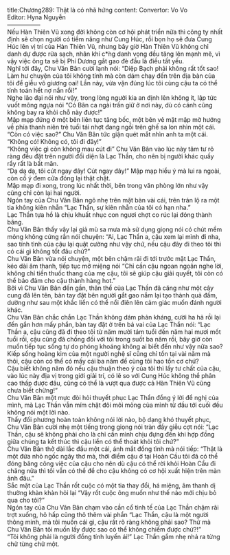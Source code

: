 title:Chương289: Thật là có nhã hứng
content:
Convertor: Vo Vo<br>Editor: Hyna Nguyễn<br>—————–<br>Nếu Hàn Thiên Vũ xong đời không còn cơ hội phát triển nữa thì công ty nhất định sẽ chọn người có tiềm năng như Cung Húc, rồi bọn họ sẽ đưa Cung Húc lên vị trí của Hàn Thiên Vũ, nhưng bây giờ Hàn Thiên Vũ không chỉ danh dự được rửa sạch, nhân khí c*̀ng danh vọng đều tăng lên mạnh mẽ, vì vậy việc ông ta sẽ bị Phí Dương gắt gao đè đầu là điều tất yếu.<br>Nghĩ tới đây, Chu Văn Bân cười lạnh nói: “Diệp Bạch phải không rất tốt sao! Làm hư chuyện của tôi không tính mà còn dám chạy đến trên địa bàn của tôi để giễu võ giương oai! Lần này, vừa vặn đúng lúc tôi cùng cậu ta có thể tính toán hết nợ nần rồi!”<br>Nghe lão đại nói như vậy, trong lòng người kia an định lên không ít, lập tức vuốt mông ngựa nói “Có Bân ca ngài trấn giữ ở nơi này, dù có cánh cũng không bay ra khỏi chỗ này được!”<br>Mập mạp đứng ở một bên liên tục tâng bốc, một bên vẻ mặt mập mờ hướng về phía thanh niên trẻ tuổi tái nhợt đang ngồi trên ghế sa lon nhìn một cái.<br>“Còn có việc sao?” Chu Văn Bân tức giận quét mắt nhìn anh ta một cái.<br>“Không có! Không có, tôi đi đây!”<br>“Không việc gì còn không mau cút đi” Chu Văn Bân vào lúc này tâm tư rõ ràng đều đặt trên người đối diện là Lạc Thần, cho nên bị người khác quấy rầy rất là bất mãn.<br>“Dạ dạ dạ, tôi cút ngay đây! Cút ngay đây!” Mập mạp hiểu ý mà lui ra ngoài, còn cố ý đem cửa đóng lại thật chặt.<br>Mập mạp đi xong, trong lúc nhất thời, bên trong văn phòng lớn như vậy cũng chỉ còn lại hai người.<br>Ngón tay của Chu Văn Bân ngõ nhẹ trên mặt bàn vài cái, trên trán lộ ra một tia không kiên nhẫn “Lạc Thần, sự kiên nhẫn của tôi có hạn nha.”<br>Lạc Thần tựa hồ là chịu khuất nhục con ngươi chợt co rúc lại đóng thành băng.<br>Chu Văn Bân thấy vậy lại giả mù sa mưa mà sử dụng giọng nói có chút mềm mỏng không cứng rắn nói chuyện: “Ai, Lạc Thần a, cậu xem lại mình đi nha, sao tính tình của cậu lại quật cường như vậy chứ, nếu cậu đây đi theo tôi thì có cái gì không tốt đâu chứ?”<br>Chu Văn Bân vừa nói chuyện, một bên chậm rãi đi tới trước mặt Lạc Thần, kéo dài âm thanh, tiếp tục mở miệng nói “Chỉ cần cậu ngoan ngoãn nghe lời, không chỉ tiền thuốc thang của mẹ cậu, tôi sẽ giúp cậu giải quyết, tôi còn có thể bảo đảm cho cậu thành hàng hot.”<br>Bởi vì Chu Văn Bân đến gần, thân thể của Lạc Thần đã căng như một cây cung đã lên tên, bàn tay đặt bên người gắt gao nắm lại tạo thành quả đấm, dường như sau một khắc liền có thể nổi điên lên cảm giác muốn đánh người khác.<br>Chu Văn Bân chắc chắn Lạc Thần không dám phản kháng, cười ha hả rồi lại đến gần hơn mấy phần, bàn tay đặt ở trên bả vai của Lạc Thần nói: “Lạc Thần a, cậu cũng đã đi theo tôi từ năm mười tám tuổi đến năm hai mươi mốt tuổi rồi, cậu cũng đã chống đối với tôi trong suốt ba năm rồi, bây giờ còn muốn tiếp tục sống tự do phóng khoáng không ai biết đến như vậy nữa sao?<br>Kiếp sống hoàng kim của một người nghệ sĩ cũng chỉ tồn tại vài năm mà thôi, cậu còn có thể có mấy cái ba năm để cùng tôi hao tổn cơ chứ?<br>Cậu biết không năm đó nếu cậu thuận theo ý của tôi thì lấy tư chất của cậu, vào lúc này địa vị trong giới giải trí, có lẽ so với Cung Húc không thể phân cao thấp được đâu, cũng có thể là vượt qua được cả Hàn Thiên Vũ cũng chưa biết chừng!”<br>Chu Văn Bân một mực đòi hỏi thuyết phục Lạc Thần đồng ý lời đề nghị của mình, mà Lạc Thần vẫn mím chặt đôi môi mỏng của mình từ đầu tới cuối đều không nói một lời nào.<br>Thấy đối phương hoàn toàn không nói lời nào, bộ dạng khó thuyết phục, Chu Văn Bân cười nhẹ một tiếng trong giọng nói tràn đầy giễu cợt nói: “Lạc Thần, cậu sẽ không phải cho là chỉ cần mình chịu đựng đến khi hợp đồng giữa chúng ta kết thúc thì cậu liền có thể thoát khỏi tôi chứ?”<br>Chu Văn Bân thở dài lắc đầu một cái, ánh mắt đồng tình mà nói tiếp: “Thật là một đứa nhỏ ngốc ngây thơ mà, thời điểm cậu ở tại Hoàn Cầu tôi đã có thể đóng băng công việc của cậu cho nên dù cậu có thể rời khỏi Hoàn Cầu đi chăng nữa thì tôi vẫn có thể để cho cậu không có cơ hội xuất hiện trên màn ảnh đâu.”<br>Sắc mặt của Lạc Thần rốt cuộc có một tia thay đổi, há miệng, âm thanh dị thường khàn khàn hỏi lại “Vậy rốt cuộc ông muốn như thế nào mới chịu bỏ qua cho tôi?”<br>Ngón tay của Chu Văn Bân chạm vào cần cổ tinh tế của Lạc Thần chậm rãi trợt xuống, hô hấp cũng thô thêm vài phần “Lạc Thần, cậu là một người thông minh, mà tôi muốn cái gì, cậu rất rõ ràng không phải sao? Thứ mà Chu Văn Bân tôi muốn lấy được sao có thể không chiếm được chứ?!”<br>“Tôi không phải là người đồng tính luyến ái!” Lạc Thần gầm nhẹ nhả ra từng chữ từng chữ một.
